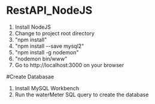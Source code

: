 # RestAPI_NodeJS
1. Install NodeJS
2. Change to project root directory
3. "npm install"
4. "npm install --save mysql2"
5. "npm install -g nodemon"
6. "nodemon bin/www"
7. Go to http://localhost:3000 on your browser

#Create Databasae
1. Install MySQL Workbench
2. Run the waterMeter SQL query to create the database
